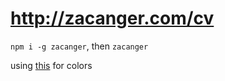 # <http://zacanger.com/cv>

`npm i -g zacanger`, then `zacanger`

using [this](https://github.com/maxogden/rainbowify) for colors
